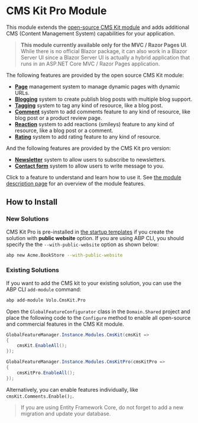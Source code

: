 # CMS Kit Pro Module

This module extends the [open-source CMS Kit module](https://docs.abp.io/en/abp/latest/Modules/Cms-Kit/Index) and adds additional CMS (Content Management System) capabilities for your application.

> **This module currently available only for the MVC / Razor Pages UI**. While there is no official Blazor package, it can also work in a Blazor Server UI since a Blazor Server UI is actually a hybrid application that runs in an ASP.NET Core MVC / Razor Pages application.

The following features are provided by the open source CMS Kit module:

- [**Page**](https://docs.abp.io/en/abp/latest/Modules/Cms-Kit/Pages) management system to manage dynamic pages with dynamic URLs.
- [**Blogging**](https://docs.abp.io/en/abp/latest/Modules/Cms-Kit/Blogging) system to create publish blog posts with multiple blog support.
- [**Tagging**](https://docs.abp.io/en/abp/latest/Modules/Cms-Kit/Tags) system to tag any kind of resource, like a blog post.
- [**Comment**](https://docs.abp.io/en/abp/latest/Modules/Cms-Kit/Comments) system to add comments feature to any kind of resource, like blog post or a product review page.
- [**Reaction**](https://docs.abp.io/en/abp/latest/Modules/Cms-Kit/Reactions) system to add reactions (smileys) feature to any kind of resource, like a blog post or a comment.
- [**Rating**](https://docs.abp.io/en/abp/latest/Modules/Cms-Kit/Ratings) system to add rating feature to any kind of resource.

And the following features are provided by the CMS Kit pro version:

* [**Newsletter**](newsletter.md) system to allow users to subscribe to newsletters.
* [**Contact form**](contact-form.md) system to allow users to write message to you.

Click to a feature to understand and learn how to use it. See [the module description page](https://commercial.abp.io/modules/Volo.CmsKit.Pro) for an overview of the module features.

## How to Install

### New Solutions

CMS Kit Pro is pre-installed in [the startup templates](../../startup-templates/application/index.md) if you create the solution with **public website** option. If you are using ABP CLI, you should specify the the `--with-public-website` option as shown below:

```bash
abp new Acme.BookStore --with-public-website
```

### Existing Solutions

If you want to add the CMS kit to your existing solution, you can use the ABP CLI `add-module` command:

```bash
abp add-module Volo.CmsKit.Pro
```
Open the `GlobalFeatureConfigurator` class in the `Domain.Shared` project and place the following code to the `Configure` method to enable all open-source and commercial features in the CMS Kit module.

```csharp
GlobalFeatureManager.Instance.Modules.CmsKit(cmsKit =>
{
    cmsKit.EnableAll();
});

GlobalFeatureManager.Instance.Modules.CmsKitPro(cmsKitPro =>
{
    cmsKitPro.EnableAll();
});
```

Alternatively, you can enable features individually, like `cmsKit.Comments.Enable();`.

> If you are using Entity Framework Core, do not forget to add a new migration and update your database.



